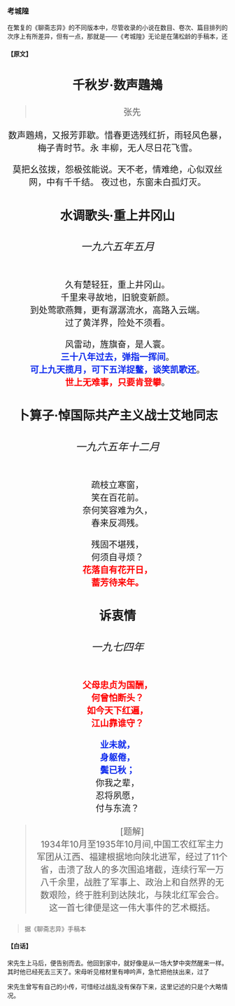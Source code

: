 <script type="text/javascript">
    var head = document.getElementsByTagName('head')[0];
    cssURL = '/public/liao.css';
    linkTag = document.createElement('link');
    linkTag.href = cssURL;
    linkTag.setAttribute('type','text/css');
    linkTag.setAttribute('rel','stylesheet');
    head.appendChild(linkTag);
</script>
<style type="text/css">
    section{text-align: center; font-size: 24px;}
    section p{text-align: center; font-size: 20px;}
    .markdown-body h6{font-size: 16px;}
    .markdown-body blockquote p{text-align: left;}
    .container {max-width: 600px}
</style>
### 考城隍

在繁复的《聊斋志异》的不同版本中，尽管收录的小说在数目、卷次、篇目排列的次序上有所差异，但有一点，那就是——《考城隍》无论是在蒲松龄的手稿本，还


#### 【原文】
<section>


### 千秋岁·数声鶗鴂   
> 张先

  数声鶗鳺，又报芳菲歇。惜春更选残红折，雨轻风色暴，梅子青时节。永
丰柳，无人尽日花飞雪。                       
   
   莫把幺弦拨，怨极弦能说。天不老，情难绝，心似双丝网，中有千千结。
夜过也，东窗未白孤灯灭。          


























    
  
<h3>水调歌头·重上井冈山</h3>
   
<h6>一九六五年五月</h6>
   
  
久有楚轻狂，重上井冈山。  
千里来寻故地，旧貌变新颜。  
到处莺歌燕舞，更有潺潺流水，高路入云端。  
过了黄洋界，险处不须看。  
  
风雷动，旌旗奋，是人寰。  
<b style="color:#102ced">三十八年过去，弹指一挥间</b>。  
<b style="color:#102ced">可上九天揽月，可下五洋捉鳖，谈笑凯歌还</b>。  
<b style="color:red;size:20px">世上无难事，只要肯登攀</b>。  
   
  
<h3>卜算子·悼国际共产主义战士艾地同志</h3>
   
<h6>一九六五年十二月</h6>
   
  
疏枝立寒窗，  
笑在百花前。  
奈何笑容难为久，  
春来反凋残。  
  
残固不堪残，  
何须自寻烦？  
<b style="color:red">花落自有花开日，  
蓄芳待来年。</b>  
   
  

<h3>诉衷情</h3>
   
<h6> 一九七四年</h6>
   
  
<b style="color:red">父母忠贞为国酬，  
何曾怕断头？  
如今天下红遍，  
江山靠谁守？</b>  
  
<b style="color:#102ced">业未就，  
身躯倦，  
鬓已秋；</b>  
你我之辈，  
忍将夙愿，  
付与东流？  
 
  
> [题解]  
  1934年10月至1935年10月间,中国工农红军主力军团从江西、福建根据地向陕北进军，经过了11个省，击溃了敌人的多次围追堵截，连续行军一万八千余里，战胜了军事上、政治上和自然界的无数艰险，终于胜利到达陕北，与陕北红军会合。这一首七律便是这一伟大事件的艺术概括。  
  

</section>

> 据《聊斋志异》手稿本

#### 【白话】
<aside>
宋先生上马后，便告别而去。他回到家中，就好像是从一场大梦中突然醒来一样。其时他已经死去三天了。宋母听见棺材里有呻吟声，急忙把他扶出来，过了

宋先生曾写有自己的小传，可惜经过战乱没有保存下来，这里记述的只是个大略情况。

</aside>


